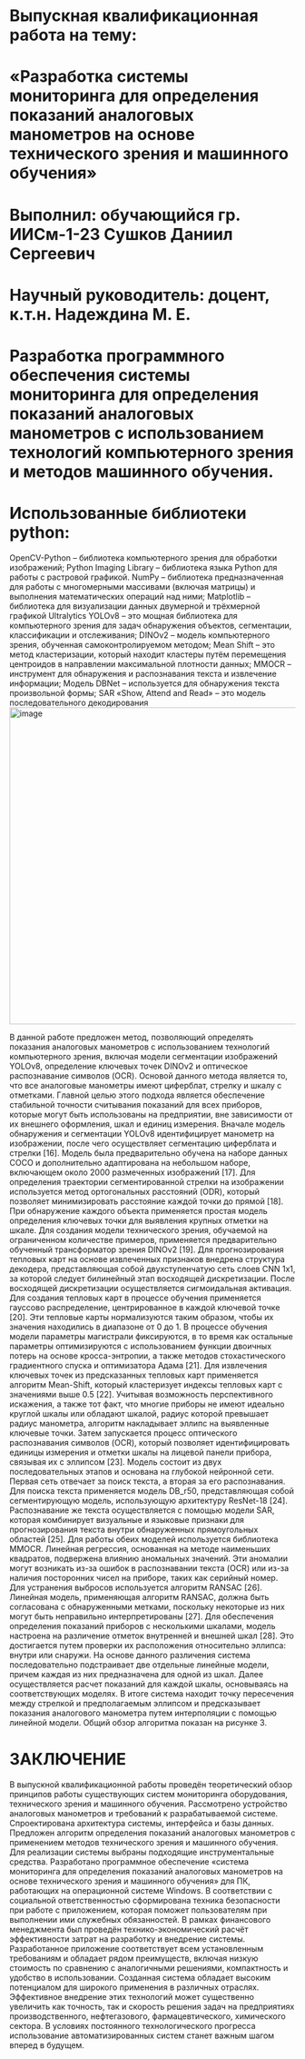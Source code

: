 # Выпускная квалификационная работа на тему: 
# «Разработка системы мониторинга для определения показаний аналоговых манометров на основе технического зрения и машинного обучения»

# Выполнил: обучающийся гр. ИИСм-1-23 Сушков Даниил Сергеевич

# Научный руководитель: доцент, к.т.н. Надеждина М. Е. 

# Разработка программного обеспечения системы мониторинга для определения показаний аналоговых манометров с использованием технологий компьютерного зрения и методов машинного обучения. 

# Использованные библиотеки python: 
OpenCV-Python – библиотека компьютерного зрения для обработки изображений;
Python Imaging Library – библиотека языка Python для работы с растровой графикой. 
NumPy – библиотека предназначенная для работы с многомерными массивами (включая матрицы) и выполнения математических операций над ними;
Matplotlib – библиотека для визуализации данных двумерной и трёхмерной графикой
Ultralytics YOLOv8 – это мощная библиотека для компьютерного зрения для задач обнаружения объектов, сегментации, классификации и отслеживания;
DINOv2 – модель компьютерного зрения, обученная самоконтролируемом методом;
Mean Shift – это метод кластеризации, который находит кластеры путём перемещения центроидов в направлении максимальной плотности данных;
MMOCR – инструмент для обнаружения и распознавания текста и извлечение информации;
Модель DBNet – используется для обнаружения текста произвольной формы;
SAR «Show, Attend and Read» – это модель последовательного декодирования
<img width="2584" height="558" alt="image" src="https://github.com/user-attachments/assets/a9e5a353-131e-4e23-ae3c-f005fac87ae6" />

В данной работе предложен метод, позволяющий определять показания аналоговых манометров с использованием технологий компьютерного зрения, включая модели сегментации изображений YOLOv8, определение ключевых точек DINOv2 и оптическое распознавание символов (OCR). Основой данного метода является то, что все аналоговые манометры имеют циферблат, стрелку и шкалу с отметками. Главной целью этого подхода является обеспечение стабильной точности считывания показаний для всех приборов, которые могут быть использованы на предприятии, вне зависимости от их внешнего оформления, шкал и единиц измерения.
Вначале модель обнаружения и сегментации YOLOv8 идентифицирует манометр на изображении, после чего осуществляет сегментацию циферблата и стрелки [16]. Модель была предварительно обучена на наборе данных COCO и дополнительно адаптирована на небольшом наборе, включающем около 2000 размеченных изображений [17]. Для определения траектории сегментированной стрелки на изображении используется метод ортогональных расстояний (ODR), который позволяет минимизировать расстояние каждой точки до прямой [18].
 При обнаружение каждого объекта применяется простая модель определения ключевых точки для выявления крупных отметки на шкале. 
Для создания модели технического зрения, обучаемой на ограниченном количестве примеров, применяется предварительно обученный трансформатор зрения DINOv2 [19]. Для прогнозирования тепловых карт на основе извлеченных признаков внедрена структура декодера, представляющая собой двухступенчатую сеть слоев CNN 1x1, за которой следует билинейный этап восходящей дискретизации. После восходящей дискретизации осуществляется сигмоидальная активация. Для создания тепловых карт в процессе обучения применяется гауссово распределение, центрированное в каждой ключевой точке [20]. Эти тепловые карты нормализуются таким образом, чтобы их значения находились в диапазоне от 0 до 1. 
В процессе обучения модели параметры магистрали фиксируются, в то время как остальные параметры оптимизируются с использованием функции двоичных потерь на основе кросса-энтропии, а также методов стохастического градиентного спуска и оптимизатора Адама [21]. 
Для извлечения ключевых точек из предсказанных тепловых карт применяется алгоритм Mean-Shift, который кластеризует индексы тепловых карт с значениями выше 0.5 [22]. Учитывая возможность перспективного искажения, а также тот факт, что многие приборы не имеют идеально круглой шкалы или обладают шкалой, радиус которой превышает радиус манометра, алгоритм накладывает эллипс на выявленные ключевые точки. 
Затем запускается процесс оптического распознавания символов (OCR), который позволяет идентифицировать единицы измерения и отметки шкалы на лицевой панели прибора, связывая их с эллипсом [23]. Модель состоит из двух последовательных этапов и основана на глубокой нейронной сети. Первая сеть отвечает за поиск текста, а вторая за его распознавания. Для поиска текста применяется модель DB_r50, представляющая собой сегментирующую модель, использующую архитектуру ResNet-18 [24]. Распознавание же текста осуществляется с помощью модели SAR, которая комбинирует визуальные и языковые признаки для прогнозирования текста внутри обнаруженных прямоугольных областей [25]. Для работы обеих моделей используется библиотека MMOCR.
Линейная регрессия, основанная на методе наименьших квадратов, подвержена влиянию аномальных значений. Эти аномалии могут возникать из-за ошибок в распознавании текста (OCR) или из-за наличия посторонних чисел на приборе, таких как серийный номер. Для устранения выбросов используется алгоритм RANSAC [26]. Линейная модель, применяющая алгоритм RANSAC, должна быть согласована с обнаруженными метками, поскольку некоторые из них могут быть неправильно интерпретированы [27]. 
Для обеспечения определения показаний приборов с несколькими шкалами, модель настроена на различение отметок внутренней и внешней шкал [28]. Это достигается путем проверки их расположения относительно эллипса: внутри или снаружи. На основе данного различения система последовательно подстраивает две отдельные линейные модели, причем каждая из них предназначена для одной из шкал. Далее осуществляется расчет показаний для каждой шкалы, основываясь на соответствующих моделях.
В итоге система находит точку пересечения между стрелкой и предполагаемым эллипсом и предсказывает показания аналогового манометра путем интерполяции с помощью линейной модели. Общий обзор алгоритма показан на рисунке 3. 

# ЗАКЛЮЧЕНИЕ

В выпускной квалификационной работы проведён теоретический обзор принципов работы существующих систем мониторинга оборудования, технического зрения и машинного обучения. Рассмотрено устройство аналоговых манометров и требований к разрабатываемой системе.  Спроектирована архитектура системы, интерфейса и базы данных. Предложен алгоритм определения показаний аналоговых манометров с применением методов технического зрения и машинного обучения. Для реализации системы выбраны подходящие инструментальные средства. Разработано программное обеспечение «система мониторинга для определения показаний аналоговых манометров на основе технического зрения и машинного обучения» для ПК, работающих на операционной системе Windows. В соответствии с социальной ответственностью сформирована техника безопасности при работе с приложением, которая поможет пользователям при выполнении ими служебных обязанностей. В рамках финансового менеджмента был проведён технико-экономический расчёт эффективности затрат на разработку и внедрение системы.
Разработанное приложение соответствует всем установленным требованиям и обладает рядом преимуществ, включая низкую стоимость по сравнению с аналогичными решениями, компактность и удобство в использовании.
Созданная система обладает высоким потенциалом для широкого применения в различных отраслях. Эффективное внедрение этих технологий может существенно увеличить как точность, так и скорость решения задач на предприятиях производственного, нефтегазового, фармацевтического, химического сектора. В условиях постоянного технологического прогресса использование автоматизированных систем станет важным шагом вперед в будущем.
 
